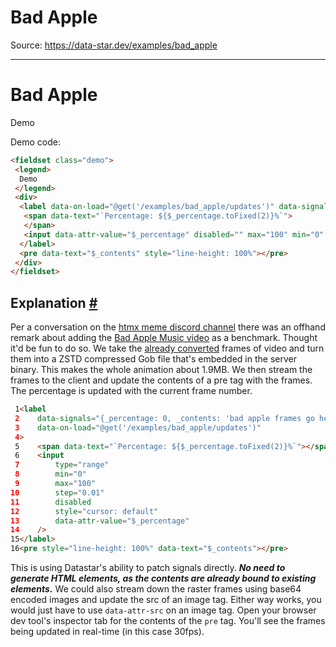 # Bad Apple

Source: https://data-star.dev/examples/bad_apple

---

# Bad Apple

Demo

Demo code:

```html
<fieldset class="demo">
 <legend>
  Demo
 </legend>
 <div>
  <label data-on-load="@get('/examples/bad_apple/updates')" data-signals="{_percentage: 0, _contents: 'bad apple frames go here'}">
   <span data-text="`Percentage: ${$_percentage.toFixed(2)}%`">
   </span>
   <input data-attr-value="$_percentage" disabled="" max="100" min="0" step="0.01" style="cursor: default" type="range"/>
  </label>
  <pre data-text="$_contents" style="line-height: 100%"></pre>
 </div>
</fieldset>
```

## Explanation [#](#explanation)

Per a conversation on the [htmx meme discord channel](https://discordapp.com/channels/725789699527933952/996832027083026563/1276380165613813894) there was an offhand remark about adding the [Bad Apple Music video](https://www.youtube.com/watch?v=FtutLA63Cp8) as a benchmark. Thought it'd be fun to do so. We take the [already converted](https://github.com/trung-kieen/bad-apple-ascii) frames of video and turn them into a ZSTD compressed Gob file that's embedded in the server binary. This makes the whole animation about 1.9MB. We then stream the frames to the client and update the contents of a pre tag with the frames. The percentage is updated with the current frame number.

```html
 1<label
 2    data-signals="{_percentage: 0, _contents: 'bad apple frames go here'}"
 3    data-on-load="@get('/examples/bad_apple/updates')"
 4>
 5    <span data-text="`Percentage: ${$_percentage.toFixed(2)}%`"></span>
 6    <input
 7        type="range"
 8        min="0"
 9        max="100"
10        step="0.01"
11        disabled
12        style="cursor: default"
13        data-attr-value="$_percentage"
14    />
15</label>
16<pre style="line-height: 100%" data-text="$_contents"></pre>
```

This is using Datastar's ability to patch signals directly. ***No need to generate HTML elements, as the contents are already bound to existing elements.*** We could also stream down the raster frames using base64 encoded images and update the src of an image tag. Either way works, you would just have to use `data-attr-src` on an image tag. Open your browser dev tool's inspector tab for the contents of the `pre` tag. You'll see the frames being updated in real-time (in this case 30fps).